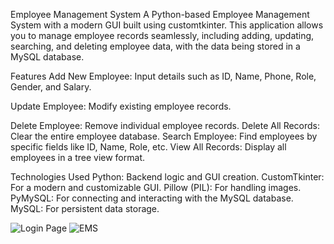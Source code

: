 Employee Management System
A Python-based Employee Management System with a modern GUI built using customtkinter. This application allows you to manage employee records seamlessly, including adding, updating, searching, and deleting employee data, with the data being stored in a MySQL database.

Features
Add New Employee: Input details such as ID, Name, Phone, Role, Gender, and Salary.

Update Employee: Modify existing employee records.

Delete Employee: Remove individual employee records.
Delete All Records: Clear the entire employee database.
Search Employee: Find employees by specific fields like ID, Name, Role, etc.
View All Records: Display all employees in a tree view format.

Technologies Used
Python: Backend logic and GUI creation.
CustomTkinter: For a modern and customizable GUI.
Pillow (PIL): For handling images.
PyMySQL: For connecting and interacting with the MySQL database.
MySQL: For persistent data storage.

![Login Page](https://github.com/user-attachments/assets/ca934b4a-de43-46f9-85e2-0e38661a4e98)
![EMS](https://github.com/user-attachments/assets/94364d13-ff06-4490-bcec-c895d0daddcd)
